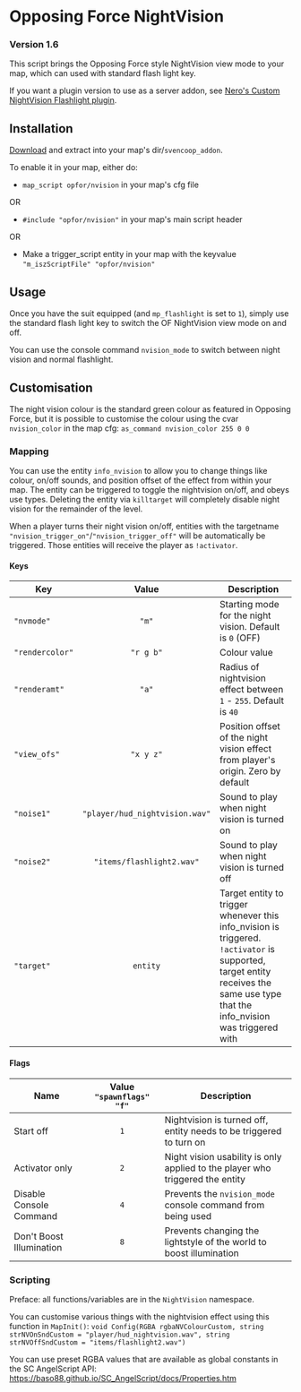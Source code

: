 # Opposing Force NightVision
### Version 1.6
							                
This script brings the Opposing Force style NightVision view mode to your map, which can used with standard flash light key.

If you want a plugin version to use as a server addon, see [Nero's Custom NightVision Flashlight plugin](https://github.com/Neyami/Custom-Nightvision-Flashlight).

## Installation                                       

[Download](https://github.com/Outerbeast/NightVision/archive/refs/heads/main.zip) and extract into your map's dir/`svencoop_addon`.

To enable it in your map, either do:
                          
- `map_script opfor/nvision` in your map's cfg file

OR
- `#include "opfor/nvision"` in your map's main script header

OR
- Make a trigger_script entity in your map with the keyvalue `"m_iszScriptFile" "opfor/nvision"`

## Usage

Once you have the suit equipped (and `mp_flashlight` is set to `1`), simply use the standard flash light key to switch the OF NightVision view mode on and off.

You can use the console command `nvision_mode` to switch between night vision and normal flashlight.                       

## Customisation

The night vision colour is the standard green colour as featured in Opposing Force, but it is possible to customise the colour using the cvar `nvision_color` in the map cfg:
```as_command nvision_color 255 0 0```

### Mapping

You can use the entity `info_nvision` to allow you to change things like colour, on/off sounds, and position offset of the effect from within your map.
The entity can be triggered to toggle the nightvision on/off, and obeys use types.
Deleting the entity via `killtarget` will completely disable night vision for the remainder of the level.

When a player turns their night vision on/off, entities with the targetname `"nvision_trigger_on"`/`"nvision_trigger_off"` will be automatically be triggered.
Those entities will receive the player as `!activator`.

#### Keys
| Key | Value | Description |
| ----| :---: | -------- |
| `"nvmode"` | `"m"` | Starting mode for the night vision. Default is `0` (OFF) |
| `"rendercolor"` | `"r g b"` | Colour value |
| `"renderamt"` | `"a"` | Radius of nightvision effect between `1` - `255`. Default is `40` |
| `"view_ofs"` | `"x y z"` | Position offset of the night vision effect from player's origin. Zero by default |
| `"noise1"` | `"player/hud_nightvision.wav"` | Sound to play when night vision is turned on
| `"noise2"` | `"items/flashlight2.wav"` | Sound to play when night vision is turned off |
| `"target"` | `entity` | Target entity to trigger whenever this info_nvision is triggered. `!activator` is supported, target entity receives the same use type that the info_nvision was triggered with |

#### Flags
| Name | Value `"spawnflags" "f"` | Description |
| ----| :---: | -------- |
| Start off | `1` | Nightvision is turned off, entity needs to be triggered to turn on |
| Activator only | `2` | Night vision usability is only applied to the player who triggered the entity |
| Disable Console Command | `4` | Prevents the `nvision_mode` console command from being used |
| Don't Boost Illumination | `8` | Prevents changing the lightstyle of the world to boost illumination |

### Scripting
Preface: all functions/variables are in the `NightVision` namespace.

You can customise various things with the nightvision effect using this function in `MapInit()`:
```void Config(RGBA rgbaNVColourCustom, string strNVOnSndCustom = "player/hud_nightvision.wav", string strNVOffSndCustom = "items/flashlight2.wav")```

You can use preset RGBA values that are available as global constants in the SC AngelScript API: https://baso88.github.io/SC_AngelScript/docs/Properties.htm
